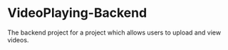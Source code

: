 # VideoPlaying-Backend
 The backend project for a project which allows users to upload and view videos.
